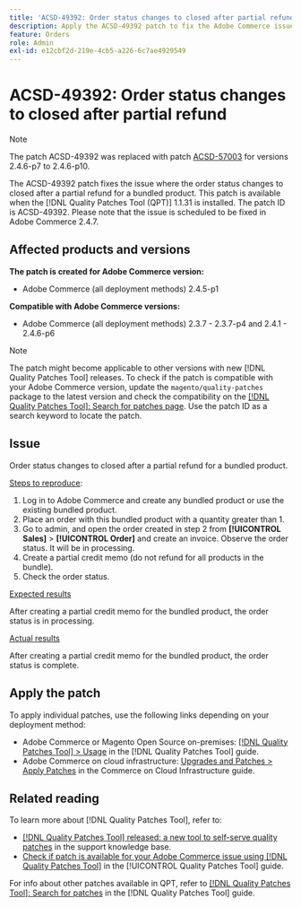 ```yaml
---
title: 'ACSD-49392: Order status changes to closed after partial refund'
description: Apply the ACSD-49392 patch to fix the Adobe Commerce issue where the order status changes to closed after a partial refund for a bundled product.
feature: Orders
role: Admin
exl-id: e12cbf2d-219e-4cb5-a226-6c7ae4929549
---
```

# ACSD-49392: Order status changes to closed after partial refund

>[!NOTE]
>
>The patch ACSD-49392 was replaced with patch [ACSD-57003](https://experienceleague.adobe.com/en/docs/commerce-operations/tools/quality-patches-tool/patches-available-in-qpt/v1-1-46/acsd-57003-order-status-changed-to-complete-instead-of-processing) for versions 2.4.6-p7 to 2.4.6-p10.

The ACSD-49392 patch fixes the issue where the order status changes to closed after a partial refund for a bundled product. This patch is available when the [!DNL Quality Patches Tool (QPT)] 1.1.31 is installed. The patch ID is ACSD-49392. Please note that the issue is scheduled to be fixed in Adobe Commerce 2.4.7.

## Affected products and versions

**The patch is created for Adobe Commerce version:**

* Adobe Commerce (all deployment methods) 2.4.5-p1

**Compatible with Adobe Commerce versions:**

* Adobe Commerce (all deployment methods) 2.3.7 - 2.3.7-p4 and 2.4.1 - 2.4.6-p6

>[!NOTE]
>
>The patch might become applicable to other versions with new [!DNL Quality Patches Tool] releases. To check if the patch is compatible with your Adobe Commerce version, update the `magento/quality-patches` package to the latest version and check the compatibility on the [[!DNL Quality Patches Tool]: Search for patches page](https://experienceleague.adobe.com/tools/commerce-quality-patches/index.html). Use the patch ID as a search keyword to locate the patch.

## Issue

Order status changes to closed after a partial refund for a bundled product.

<u>Steps to reproduce</u>:

1. Log in to Adobe Commerce and create any bundled product or use the existing bundled product.
1. Place an order with this bundled product with a quantity greater than 1.
1. Go to admin, and open the order created in step 2 from **[!UICONTROL Sales]** > **[!UICONTROL Order]** and create an invoice. Observe the order status. It will be in processing.
1. Create a partial credit memo (do not refund for all products in the bundle).
1. Check the order status.

<u>Expected results</u>

After creating a partial credit memo for the bundled product, the order status is in processing.

<u>Actual results</u>

After creating a partial credit memo for the bundled product, the order status is complete.

## Apply the patch

To apply individual patches, use the following links depending on your deployment method:

* Adobe Commerce or Magento Open Source on-premises: [[!DNL Quality Patches Tool] > Usage](/help/tools/quality-patches-tool/usage.md) in the [!DNL Quality Patches Tool] guide.
* Adobe Commerce on cloud infrastructure: [Upgrades and Patches > Apply Patches](https://experienceleague.adobe.com/docs/commerce-cloud-service/user-guide/develop/upgrade/apply-patches.html) in the Commerce on Cloud Infrastructure guide.

## Related reading

To learn more about [!DNL Quality Patches Tool], refer to:

* [[!DNL Quality Patches Tool] released: a new tool to self-serve quality patches](https://experienceleague.adobe.com/en/docs/commerce-operations/tools/quality-patches-tool/quality-patches-tool-to-self-serve-quality-patches) in the support knowledge base.
* [Check if patch is available for your Adobe Commerce issue using [!DNL Quality Patches Tool]](/help/tools/quality-patches-tool/patches-available-in-qpt/check-patch-for-magento-issue-with-magento-quality-patches.md) in the [!UICONTROL Quality Patches Tool] guide.


For info about other patches available in QPT, refer to [[!DNL Quality Patches Tool]: Search for patches](https://experienceleague.adobe.com/tools/commerce-quality-patches/index.html) in the [!DNL Quality Patches Tool] guide.
